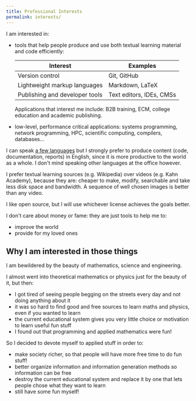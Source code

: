 ```yaml
---
title: Professional Interests
permalink: interests/
---
```


I am interested in:

-   tools that help people produce and use both textual learning material and code efficiently:

    | Interest                       | Examples                 |
    |--------------------------------|--------------------------|
    | Version control                | Git, GitHub              |
    | Lightweight markup languages   | Markdown, LaTeX          |
    | Publishing and developer tools | Text editors, IDEs, CMSs |

    Applications that interest me include: B2B training, ECM, college education and academic publishing.

-   low-level, performance critical applications: systems programming, network programming, HPC, scientific computing, compilers, databases...

I can speak [a few languages](/self-evaluation#natural-languages) but I strongly prefer to produce content (code, documentation, reports) in English, since it is more productive to the world as a whole. I don't mind speaking other languages at the office however.

I prefer textual learning sources (e.g. Wikipedia) over videos (e.g. Kahn Academy), because they are: cheaper to make, modify, searchable and take less disk space and bandwidth. A sequence of well chosen images is better than any video.

I like open source, but I will use whichever license achieves the goals better.

I don't care about money or fame: they are just tools to help me to:

- improve the world
- provide for my loved ones

## Why I am interested in those things

I am bewildered by the beauty of mathematics, science and engineering.

I almost went into theoretical mathematics or physics just for the beauty of it, but then:

- I got tired of seeing people begging on the streets every day and not doing anything about it
- it was so hard to find good and free sources to learn maths and physics, even if you wanted to learn
- the current educational system gives you very little choice or motivation to learn useful fun stuff
- I found out that programming and applied mathematics were fun!

So I decided to devote myself to applied stuff in order to:

- make society richer, so that people will have more free time to do fun stuff!
- better organize information and information generation methods so information can be free
- destroy the current educational system and replace it by one that lets people chose what they want to learn
- still have some fun myself!
